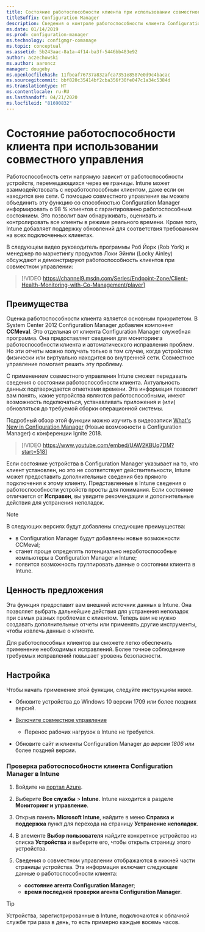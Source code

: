 ```yaml
---
title: Состояние работоспособности клиента при использовании совместного управления
titleSuffix: Configuration Manager
description: Сведения о контроле работоспособности клиента Configuration Manager через Intune на портале Azure.
ms.date: 01/14/2019
ms.prod: configuration-manager
ms.technology: configmgr-comanage
ms.topic: conceptual
ms.assetid: 5b243aac-8a1a-4f14-ba3f-5446bb483e92
author: aczechowski
ms.author: aaroncz
manager: dougeby
ms.openlocfilehash: 11fbeaf76737a832afca7351e8587e0d9c4bacac
ms.sourcegitcommit: bbf820c35414bf2cba356f30fe047c1a34c5384d
ms.translationtype: HT
ms.contentlocale: ru-RU
ms.lasthandoff: 04/21/2020
ms.locfileid: "81690832"
---
```

# <a name="client-health-with-co-management"></a>Состояние работоспособности клиента при использовании совместного управления

Работоспособность сети напрямую зависит от работоспособности устройств, перемещающихся через ее границы. Intune может взаимодействовать с неработоспособным клиентом, даже если он находится вне сети. С помощью совместного управления вы можете объединить эту функцию со способностью Configuration Manager информировать о 98 % клиентов с гарантированно работоспособным состоянием. Это позволит вам обнаруживать, оценивать и контролировать все клиенты в режиме реального времени. Кроме того, Intune добавляет поддержку обновлений для соответствия требованиям на всех подключенных клиентах.

В следующем видео руководитель программы Роб Йорк (Rob York) и менеджер по маркетингу продуктов Локи Эйнли (Locky Ainley) обсуждают и демонстрируют работоспособность клиентов при совместном управлении:

> [!VIDEO https://channel9.msdn.com/Series/Endpoint-Zone/Client-Health-Monitoring-with-Co-Management/player]



## <a name="benefits"></a>Преимущества

Оценка работоспособности клиента является основным приоритетом. В System Center 2012 Configuration Manager добавлен компонент **CCMeval**. Это отдельная от клиента Configuration Manager служебная программа. Она предоставляет сведения для мониторинга работоспособности клиента и автоматического исправления проблем. Но эти отчеты можно получать только в том случае, когда устройство физически или виртуально находится во внутренней сети. Совместное управление помогает решить эту проблему.

С применением совместного управления Intune сможет передавать сведения о состоянии работоспособности клиента. Актуальность данных подтверждается отметками времени. Эта информация позволит вам понять, какие устройства являются работоспособными, имеют возможность подключаться, устанавливать приложения и (или) обновляться до требуемой сборки операционной системы. 

Подробный обзор этой функции можно изучить в видеозаписи [What's New in Configuration Manager](https://myignite.techcommunity.microsoft.com/sessions/64591) (Новые возможности в Configuration Manager) с конференции Ignite 2018.

> [!VIDEO https://www.youtube.com/embed/UAW2KBUq7DM?start=518]


Если состояние устройства в Configuration Manager указывает на то, что клиент установлен, но это не соответствует действительности, Intune может предоставить дополнительные сведения без прямого подключения к этому клиенту. Представленные в Intune сведения о работоспособности устройств просты для понимания. Если состояние отличается от **Исправен**, вы увидите рекомендации и дополнительные действия для устранения неполадок.

> [!Note]  
> В следующих версиях будут добавлены следующие преимущества:
> - в Configuration Manager будут добавлены новые возможности CCMeval;  
> - станет проще определять потенциально неработоспособные компьютеры в Configuration Manager и Intune;  
> - появится возможность группировать данные о состоянии клиента в Intune.  



## <a name="value-proposition"></a>Ценность предложения

Эта функция предоставит вам внешний источник данных в Intune. Она позволяет выбрать дальнейшие действия для устранения неполадок при самых разных проблемах с клиентом. Теперь вам не нужно создавать дополнительные отчеты или применять другие инструменты, чтобы извлечь данные о клиенте.

Для работоспособных клиентов вы сможете легко обеспечить применение необходимых исправлений. Более точное соблюдение требуемых исправлений повышает уровень безопасности.



## <a name="configure"></a>Настройка

Чтобы начать применение этой функции, следуйте инструкциям ниже.

- Обновите устройства до Windows 10 версии 1709 или более поздних версий.  

- [Включите совместное управление](how-to-enable.md)  
    - Перенос рабочих нагрузок в Intune не требуется.  

- Обновите сайт и клиенты Configuration Manager до *версии 1806* или более поздней версии.  


### <a name="review-configuration-manager-client-health-in-intune"></a>Проверка работоспособности клиента Configuration Manager в Intune

1. Войдите на [портал Azure](https://portal.azure.com/).  

2. Выберите **Все службы** > **Intune**. Intune находится в разделе **Мониторинг и управление**.  

3. Открыв панель **Microsoft Intune**, найдите в меню **Справка и поддержка** пункт для перехода на страницу **Устранение неполадок**.  

4. В элементе **Выбор пользователя** найдите конкретное устройство из списка **Устройства** и выберите его, чтобы открыть страницу этого устройства.  

5. Сведения о совместном управлении отображаются в нижней части страницы устройства. Эта информация включает следующие данные о работоспособности клиента:  
    - **состояние агента Configuration Manager**;  
    - **время последней проверки агента Configuration Manager**.  

> [!Tip]  
> Устройства, зарегистрированные в Intune, подключаются к облачной службе три раза в день, то есть примерно каждые восемь часов. 
